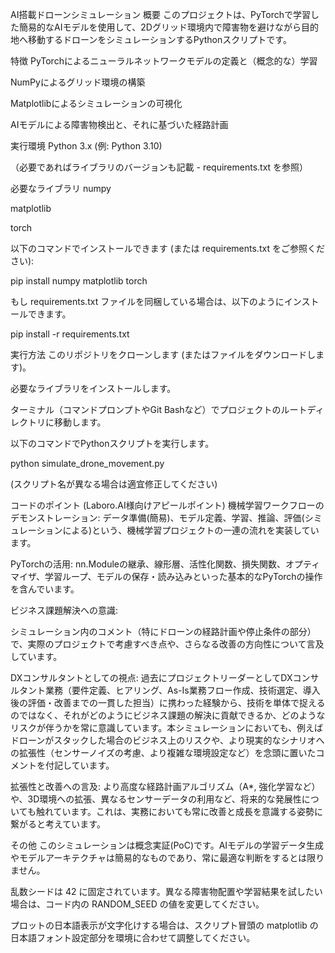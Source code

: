 AI搭載ドローンシミュレーション
概要
このプロジェクトは、PyTorchで学習した簡易的なAIモデルを使用して、2Dグリッド環境内で障害物を避けながら目的地へ移動するドローンをシミュレーションするPythonスクリプトです。

特徴
PyTorchによるニューラルネットワークモデルの定義と（概念的な）学習

NumPyによるグリッド環境の構築

Matplotlibによるシミュレーションの可視化

AIモデルによる障害物検出と、それに基づいた経路計画

実行環境
Python 3.x (例: Python 3.10)

（必要であればライブラリのバージョンも記載 - requirements.txt を参照）

必要なライブラリ
numpy

matplotlib

torch

以下のコマンドでインストールできます (または requirements.txt をご参照ください):

pip install numpy matplotlib torch

もし requirements.txt ファイルを同梱している場合は、以下のようにインストールできます。

pip install -r requirements.txt

実行方法
このリポジトリをクローンします (またはファイルをダウンロードします)。

必要なライブラリをインストールします。

ターミナル（コマンドプロンプトやGit Bashなど）でプロジェクトのルートディレクトリに移動します。

以下のコマンドでPythonスクリプトを実行します。

python simulate_drone_movement.py 

(スクリプト名が異なる場合は適宜修正してください)

コードのポイント (Laboro.AI様向けアピールポイント)
機械学習ワークフローのデモンストレーション: データ準備(簡易)、モデル定義、学習、推論、評価(シミュレーションによる)という、機械学習プロジェクトの一連の流れを実装しています。

PyTorchの活用: nn.Moduleの継承、線形層、活性化関数、損失関数、オプティマイザ、学習ループ、モデルの保存・読み込みといった基本的なPyTorchの操作を含んでいます。

ビジネス課題解決への意識:

シミュレーション内のコメント（特にドローンの経路計画や停止条件の部分）で、実際のプロジェクトで考慮すべき点や、さらなる改善の方向性について言及しています。

DXコンサルタントとしての視点: 過去にプロジェクトリーダーとしてDXコンサルタント業務（要件定義、ヒアリング、As-Is業務フロー作成、技術選定、導入後の評価・改善までの一貫した担当）に携わった経験から、技術を単体で捉えるのではなく、それがどのようにビジネス課題の解決に貢献できるか、どのようなリスクが伴うかを常に意識しています。本シミュレーションにおいても、例えばドローンがスタックした場合のビジネス上のリスクや、より現実的なシナリオへの拡張性（センサーノイズの考慮、より複雑な環境設定など）を念頭に置いたコメントを付記しています。

拡張性と改善への言及: より高度な経路計画アルゴリズム（A*, 強化学習など）や、3D環境への拡張、異なるセンサーデータの利用など、将来的な発展性についても触れています。これは、実務においても常に改善と成長を意識する姿勢に繋がると考えています。

その他
このシミュレーションは概念実証(PoC)です。AIモデルの学習データ生成やモデルアーキテクチャは簡易的なものであり、常に最適な判断をするとは限りません。

乱数シードは 42 に固定されています。異なる障害物配置や学習結果を試したい場合は、コード内の RANDOM_SEED の値を変更してください。

プロットの日本語表示が文字化けする場合は、スクリプト冒頭の matplotlib の日本語フォント設定部分を環境に合わせて調整してください。